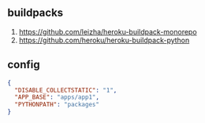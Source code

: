 ## buildpacks

1. https://github.com/leizha/heroku-buildpack-monorepo
2. https://github.com/heroku/heroku-buildpack-python

## config

```json
{
  "DISABLE_COLLECTSTATIC": "1",
  "APP_BASE": "apps/app1",
  "PYTHONPATH": "packages"
}
```
